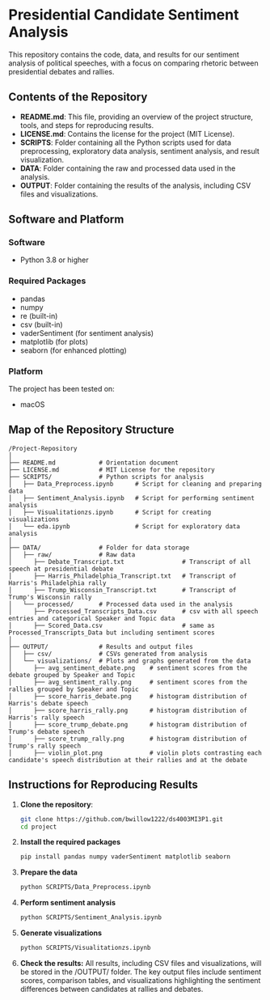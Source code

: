 # Presidential Candidate Sentiment Analysis

This repository contains the code, data, and results for our sentiment analysis of political speeches, with a focus on comparing rhetoric between presidential debates and rallies.

## Contents of the Repository

- **README.md**: This file, providing an overview of the project structure, tools, and steps for reproducing results.
- **LICENSE.md**: Contains the license for the project (MIT License).
- **SCRIPTS**: Folder containing all the Python scripts used for data preprocessing, exploratory data analysis, sentiment analysis, and result visualization.
- **DATA**: Folder containing the raw and processed data used in the analysis.
- **OUTPUT**: Folder containing the results of the analysis, including CSV files and visualizations.

## Software and Platform

### Software
- Python 3.8 or higher

### Required Packages
- pandas
- numpy
- re (built-in)
- csv (built-in)
- vaderSentiment (for sentiment analysis)
- matplotlib (for plots)
- seaborn (for enhanced plotting)



### Platform
The project has been tested on:
- macOS

## Map of the Repository Structure

```plaintext
/Project-Repository
│
├── README.md            # Orientation document
├── LICENSE.md           # MIT License for the repository
├── SCRIPTS/             # Python scripts for analysis
│   ├── Data_Preprocess.ipynb      # Script for cleaning and preparing data
│   ├── Sentiment_Analysis.ipynb   # Script for performing sentiment analysis
│   ├── Visualitationzs.ipynb      # Script for creating visualizations
│   └── eda.ipynb                  # Script for exploratory data analysis
│
├── DATA/                # Folder for data storage
│   ├── raw/             # Raw data
│      ├── Debate_Transcript.txt                # Transcript of all speech at presidential debate
│      ├── Harris_Philadelphia_Transcript.txt   # Transcript of Harris's Philadelphia rally 
│      ├── Trump_Wisconsin_Transcript.txt       # Transcript of Trump's Wisconsin rally
│   └── processed/       # Processed data used in the analysis
│      ├── Processed_Transcripts_Data.csv       # csv with all speech entries and categorical Speaker and Topic data
│      ├── Scored_Data.csv                      # same as Processed_Transcripts_Data but including sentiment scores
│
├── OUTPUT/              # Results and output files
│   ├── csv/             # CSVs generated from analysis
│   └── visualizations/  # Plots and graphs generated from the data
│      ├── avg_sentiment_debate.png    # sentiment scores from the debate grouped by Speaker and Topic
│      ├── avg_sentiment_rally.png     # sentiment scores from the rallies grouped by Speaker and Topic
│      ├── score_harris_debate.png     # histogram distribution of Harris's debate speech
│      ├── score_harris_rally.png      # histogram distribution of Harris's rally speech
│      ├── score_trump_debate.png      # histogram distribution of Trump's debate speech
│      ├── score_trump_rally.png       # histogram distribution of Trump's rally speech
│      ├── violin_plot.png             # violin plots contrasting each candidate's speech distribution at their rallies and at the debate
```
## Instructions for Reproducing Results

1. **Clone the repository**:
   ```bash
   git clone https://github.com/bwillow1222/ds4003MI3P1.git
   cd project
2. **Install the required packages**
   ```bash
   pip install pandas numpy vaderSentiment matplotlib seaborn
3. **Prepare the data**
   ```bash
   python SCRIPTS/Data_Preprocess.ipynb
4. **Perform sentiment analysis**
   ```bash
   python SCRIPTS/Sentiment_Analysis.ipynb
5. **Generate visualizations**
   ```bash
   python SCRIPTS/Visualitationzs.ipynb
6. **Check the results:**
   All results, including CSV files and visualizations, will be stored in the /OUTPUT/ folder. The key output files include sentiment scores, comparison tables, and visualizations highlighting the sentiment differences between candidates at rallies and debates.
